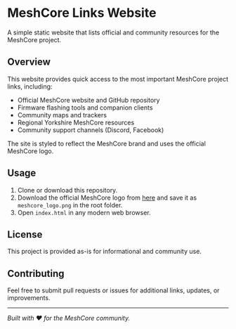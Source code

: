 # MeshCore Links Website

A simple static website that lists official and community resources for the MeshCore project.

## Overview

This website provides quick access to the most important MeshCore project links, including:

- Official MeshCore website and GitHub repository  
- Firmware flashing tools and companion clients  
- Community maps and trackers  
- Regional Yorkshire MeshCore resources  
- Community support channels (Discord, Facebook)

The site is styled to reflect the MeshCore brand and uses the official MeshCore logo.

## Usage

1. Clone or download this repository.  
2. Download the official MeshCore logo from [here](https://store.meshcore.co.uk/cdn/shop/files/MeshCore_Logo_WhiteOnBlack_2000x.png?v=1702393274) and save it as `meshcore_logo.png` in the root folder.  
3. Open `index.html` in any modern web browser.

## License

This project is provided as-is for informational and community use.

## Contributing

Feel free to submit pull requests or issues for additional links, updates, or improvements.

---

*Built with ❤️ for the MeshCore community.*
